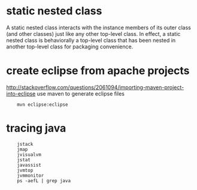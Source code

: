 # static nested class
A static nested class interacts with the instance members of its outer
class (and other classes) just like any other top-level class. In effect, a
static nested class is behaviorally a top-level class that has been nested in
another top-level class for packaging convenience. 

# create eclipse from apache projects
http://stackoverflow.com/questions/2061094/importing-maven-project-into-eclipse
use maven to generate eclipse files

        mvn eclipse:eclipse

# tracing java

        jstack
        jmap
        jvisualvm
        jstat
        javassist
        jvmtop
        jvmmonitor
        ps -aefL | grep java
